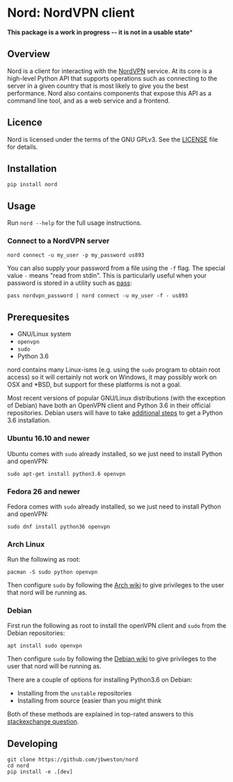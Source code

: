 Nord: NordVPN client
====================

**This package is a work in progress -- it is not in a usable state***

## Overview
Nord is a client for interacting with the [NordVPN](https://nordvpn.com)
service. At its core is a high-level Python API that supports operations such
as connecting to the server in a given country that is most likely to give you
the best performance. Nord also contains components that expose this API as a
command line tool, and as a web service and a frontend.

## Licence
Nord is licensed under the terms of the GNU GPLv3.
See the [LICENSE](LICENSE) file for details.

## Installation
```
pip install nord
```

## Usage

Run `nord --help` for the full usage instructions.

### Connect to a NordVPN server
```
nord connect -u my_user -p my_password us893
```
You can also supply your password from a file using the `-f` flag.
The special value `-` means "read from stdin". This is particularly
useful when your password is stored in a utility such as
[pass](https://www.passwordstore.org/):
```
pass nordvpn_password | nord connect -u my_user -f - us893
```

## Prerequesites
+ GNU/Linux system
+ `openvpn`
+ `sudo`
+ Python 3.6

nord contains many Linux-isms (e.g. using the `sudo` program to obtain root
access) so it will certainly not work on Windows, it may possibly work
on OSX and *BSD, but support for these platforms is not a goal.

Most recent versions of popular GNU/Linux distributions (with the
exception of Debian) have both an OpenVPN client and Python 3.6
in their official repositories. Debian users will have to take
[additional steps](Debian) to get a Python 3.6 installation.


### Ubuntu 16.10 and newer
Ubuntu comes with `sudo` already installed, so we just need
to install Python and openVPN:
```
sudo apt-get install python3.6 openvpn
```

### Fedora 26 and newer
Fedora comes with `sudo` already installed, so we just need
to install Python and openVPN:
```
sudo dnf install python36 openvpn
```

### Arch Linux
Run the following as root:
```
pacman -S sudo python openvpn
```
Then configure `sudo` by following the [Arch wiki](https://wiki.archlinux.org/index.php/sudo)
to give privileges to the user that nord will be running as.

### Debian
First run the following as root to install the openVPN client and
`sudo` from the Debian repositories:
```
apt install sudo openvpn
```
Then configure `sudo` by following the [Debian wiki](https://wiki.debian.org/sudo)
to give privileges to the user that nord will be running as.

There are a couple of options for installing Python3.6 on Debian:

+ Installing from the `unstable` repositories
+ Installing from source (easier than you might think

Both of these methods are explained in top-rated answers to this
[stackexchange question](https://unix.stackexchange.com/questions/332641/how-to-install-python-3-6).




## Developing
```
git clone https://github.com/jbweston/nord
cd nord
pip install -e .[dev]
```
